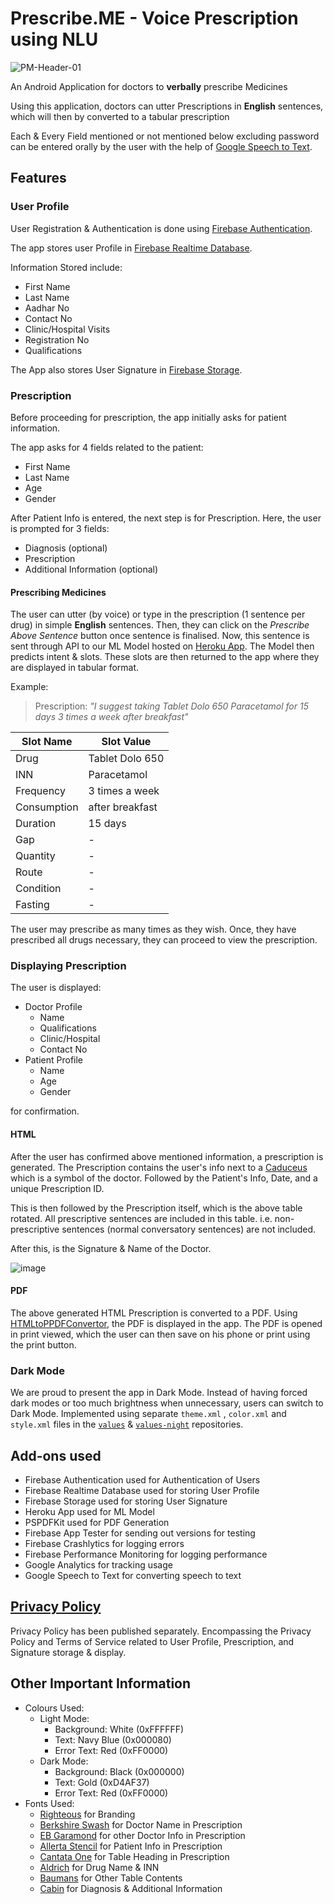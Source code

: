 # Prescribe.ME - Voice Prescription using NLU

![PM-Header-01](https://user-images.githubusercontent.com/96186273/151930633-2cfde444-eebe-4c7f-8cbe-6cb962e69b00.jpg)

An Android Application for doctors to **verbally** prescribe Medicines

Using this application, doctors can utter Prescriptions in **English** sentences, which will then by converted to a tabular prescription

Each & Every Field mentioned or not mentioned below excluding password can be entered orally by the user with the help of [Google Speech to Text](https://cloud.google.com/speech-to-text).

## Features

### User Profile

User Registration & Authentication is done using [Firebase Authentication](https://firebase.google.com/docs/auth).

The app stores user Profile in [Firebase Realtime Database](https://firebase.google.com/docs/database).

Information Stored include:

* First Name
* Last Name
* Aadhar No
* Contact No
* Clinic/Hospital Visits
* Registration No
* Qualifications

The App also stores User Signature in [Firebase Storage](https://firebase.google.com/docs/storage).

### Prescription

Before proceeding for prescription, the app initially asks for patient information.

The app asks for 4 fields related to the patient:

* First Name
* Last Name
* Age
* Gender

After Patient Info is entered, the next step is for Prescription.
Here, the user is prompted for 3 fields:

* Diagnosis (optional)
* Prescription
* Additional Information (optional)

#### **Prescribing Medicines**

The user can utter (by voice) or type in the prescription (1 sentence per drug) in simple **English** sentences. Then, they can click on the _Prescribe Above Sentence_ button once sentence is finalised. Now, this sentence is sent through API to our ML Model hosted on [Heroku App](https://devcenter.heroku.com/). The Model then predicts intent & slots. These slots are then returned to the app where they are displayed in tabular format.

Example:

> Prescription: _"I suggest taking Tablet Dolo 650 Paracetamol for 15 days 3 times a week after breakfast"_

|Slot Name|Slot Value|
|---------|----------|
|Drug|Tablet Dolo 650|
|INN|Paracetamol|
|Frequency|3 times a week|
|Consumption|after breakfast|
|Duration|15 days|
|Gap|-|
|Quantity|-|
|Route|-|
|Condition|-|
|Fasting|-|

The user may prescribe as many times as they wish. Once, they have prescribed all drugs necessary, they can proceed to view the prescription.

### Displaying Prescription

The user is displayed:

* Doctor Profile
  * Name
  * Qualifications
  * Clinic/Hospital
  * Contact No
* Patient Profile
  * Name
  * Age
  * Gender

for confirmation.

#### **HTML**

After the user has confirmed above mentioned information, a prescription is generated. The Prescription contains the user's info next to a [Caduceus](https://en.wikipedia.org/wiki/Caduceus) which is a symbol of the doctor. Followed by the Patient's Info, Date, and a unique Prescription ID.

This is then followed by the Prescription itself, which is the above table rotated. All prescriptive sentences are included in this table. i.e. non-prescriptive sentences (normal conversatory sentences) are not included.

After this, is the Signature & Name of the Doctor.

![image](https://user-images.githubusercontent.com/96186273/151956042-bb13f903-c3fb-4b66-96de-7de5c5fd783c.png)


#### **PDF**

The above generated HTML Prescription is converted to a PDF. Using [HTMLtoPPDFConvertor](https://github.com/mddanishansari/html-to-pdf-convertor), the PDF is displayed in the app. The PDF is opened in print viewed, which the user can then save on his phone or print using the print button.

### Dark Mode

We are proud to present the app in Dark Mode. Instead of having forced dark modes or too much brightness when unnecessary, users can switch to Dark Mode. Implemented using separate `theme.xml` , `color.xml` and `style.xml` files in the [`values`](https://github.com/me-prescribe/Prescribe.ME/tree/master/app/src/main/res/values) & [`values-night`](https://github.com/me-prescribe/Prescribe.ME/tree/master/app/src/main/res/values-night) repositories.

## Add-ons used

* Firebase Authentication used for Authentication of Users
* Firebase Realtime Database used for storing User Profile
* Firebase Storage used for storing User Signature
* Heroku App used for ML Model
* PSPDFKit used for PDF Generation
* Firebase App Tester for sending out versions for testing
* Firebase Crashlytics for logging errors
* Firebase Performance Monitoring for logging performance
* Google Analytics for tracking usage
* Google Speech to Text for converting speech to text

## [Privacy Policy](https://github.com/me-prescribe/Prescribe.ME/PRIVACY.MD)

Privacy Policy has been published separately. Encompassing the Privacy Policy and Terms of Service related to User Profile, Prescription, and Signature storage & display.

## Other Important Information

* Colours Used:
  * Light Mode:
    * Background: White (0xFFFFFF)
    * Text: Navy Blue (0x000080)
    * Error Text: Red (0xFF0000)
  * Dark Mode:
    * Background: Black (0x000000)
    * Text: Gold (0xD4AF37)
    * Error Text: Red (0xFF0000)
* Fonts Used:
  * [Righteous](https://fonts.google.com/specimen/Righteous) for Branding
  * [Berkshire Swash](https://fonts.google.com/specimen/Berkshire+Swash) for Doctor Name in Prescription
  * [EB Garamond](https://fonts.google.com/specimen/EB+Garamond) for other Doctor Info in Prescription
  * [Allerta Stencil](https://fonts.google.com/specimen/Allerta+Stencil) for Patient Info in Prescription
  * [Cantata One](https://fonts.google.com/specimen/Cantata+One) for Table Heading in Prescription
  * [Aldrich](https://fonts.google.com/specimen/Aldrich) for Drug Name & INN
  * [Baumans](https://fonts.google.com/specimen/Baumans) for Other Table Contents
  * [Cabin](https://fonts.google.com/specimen/Cabin) for Diagnosis & Additional Information
